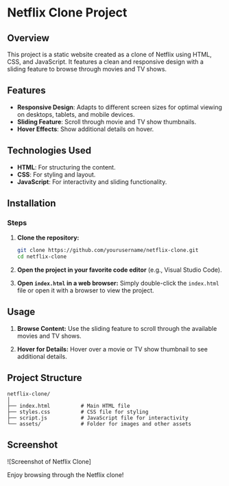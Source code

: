 # Netflix Clone Project

## Overview

This project is a static website created as a clone of Netflix using HTML, CSS, and JavaScript. It features a clean and responsive design with a sliding feature to browse through movies and TV shows.

## Features

- **Responsive Design**: Adapts to different screen sizes for optimal viewing on desktops, tablets, and mobile devices.
- **Sliding Feature**: Scroll through movie and TV show thumbnails.
- **Hover Effects**: Show additional details on hover.

## Technologies Used

- **HTML**: For structuring the content.
- **CSS**: For styling and layout.
- **JavaScript**: For interactivity and sliding functionality.

## Installation

### Steps

1. **Clone the repository:**
   ```bash
   git clone https://github.com/yourusername/netflix-clone.git
   cd netflix-clone
   ```

2. **Open the project in your favorite code editor** (e.g., Visual Studio Code).

3. **Open `index.html` in a web browser:**
   Simply double-click the `index.html` file or open it with a browser to view the project.

## Usage

1. **Browse Content:**
   Use the sliding feature to scroll through the available movies and TV shows.

2. **Hover for Details:**
   Hover over a movie or TV show thumbnail to see additional details.

## Project Structure

```
netflix-clone/
│
├── index.html          # Main HTML file
├── styles.css          # CSS file for styling
├── script.js           # JavaScript file for interactivity
└── assets/             # Folder for images and other assets
```

## Screenshot

![Screenshot of Netflix Clone]


Enjoy browsing through the Netflix clone!

